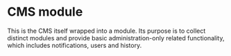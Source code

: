 CMS module
==========

This is the CMS itself wrapped into a module. 
Its purpose is to collect distinct modules and provide basic administration-only related functionality, 
which includes notifications, users and history.